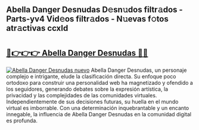 ## Abella Danger Desnudas D𝚎sn𝚞dos filtr𝚊dos - Parts-yv4 Vid𝚎os filtr𝚊dos - N𝚞evas f𝚘tos atr𝚊ctivas ccxId

# <h2><a href="http://mb81zvt.tromn.icu/?c=Abella+Danger+Desnudas">🔗👉👉👉 Abella Danger Desnudas 🔗🔗</a></h2>

[![Abella Danger Desnudas nuevo](https://i.imgur.com/pEAQMta.gif)](http://mb81zvt.tromn.icu/?c=Abella+Danger+Desnudas)
Abella Danger Desnudas, un personaje complejo e intrigante, elude la clasificación directa. Su enfoque poco ortodoxo para construir una personalidad web ha magnetizado y ofendido a los seguidores, generando debates sobre la expresión artística, la privacidad y las complejidades de las comunidades virtuales. Independientemente de sus decisiones futuras, su huella en el mundo virtual es imborrable. Con una determinación inquebrantable y un encanto innegable, la influencia de Abella Danger Desnudas en la comunidad digital es profunda.
